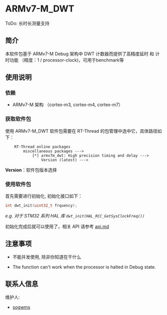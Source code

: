# ARMv7-M_DWT

ToDo: 长时长测量支持

## 简介

本软件包基于 ARMv7-M Debug 架构中 DWT 计数器而提供了高精度延时 和 计时功能 （精度：1 / processor-clock)，可用于benchmark等

## 使用说明

### 依赖

- ARMv7-M 架构 （cortex-m3, cortex-m4, cortex-m7）

### 获取软件包

使用 ARMv7-M_DWT 软件包需要在 RT-Thread 的包管理中选中它，具体路径如下：

```shell
    RT-Thread online packages
        miscellaneous packages --->
            [*] armv7m_dwt: High precision timing and delay --->
                Version (latest) --->
```

**Version**：软件包版本选择

### 使用软件包

首先需要进行初始化, 初始化接口如下：

```c
int dwt_init(uint32_t frquency);
```

_e.g. 对于 STM32 系列 HAL 库 ``` dwt_init(HAL_RCC_GetSysClockFreq()) ```_

初始化完成后就可以使用了，相关 API 请参考 [api.md](./api.md)

## 注意事项

* 不能并发使用, 除非你知道在干什么

* The function can't work when the processor is halted in Debug state.

## 联系人信息

维护人:

- [sogwms](https://github.com/sogwms)
